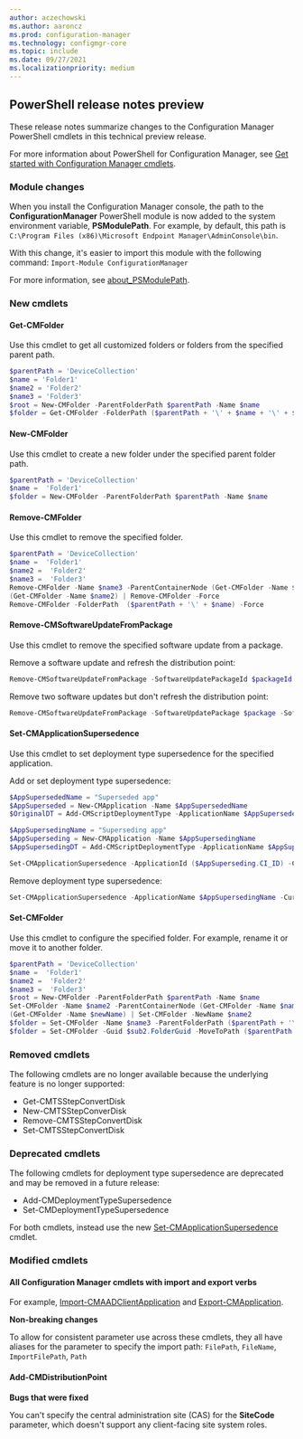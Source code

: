 ```yaml
---
author: aczechowski
ms.author: aaroncz
ms.prod: configuration-manager
ms.technology: configmgr-core
ms.topic: include
ms.date: 09/27/2021
ms.localizationpriority: medium
---
```


## <a name="bkmk_powershell"></a> PowerShell release notes preview

<!--10654429-->

These release notes summarize changes to the Configuration Manager PowerShell cmdlets in this technical preview release.

For more information about PowerShell for Configuration Manager, see [Get started with Configuration Manager cmdlets](/powershell/sccm/overview).

### Module changes

When you install the Configuration Manager console, the path to the **ConfigurationManager** PowerShell module is now added to the system environment variable, **PSModulePath**. For example, by default, this path is `C:\Program Files (x86)\Microsoft Endpoint Manager\AdminConsole\bin`.

With this change, it's easier to import this module with the following command: `Import-Module ConfigurationManager`

For more information, see [about_PSModulePath](/powershell/module/microsoft.powershell.core/about/about_psmodulepath).

### New cmdlets

#### Get-CMFolder

Use this cmdlet to get all customized folders or folders from the specified parent path.

```powershell
$parentPath = 'DeviceCollection'
$name = 'Folder1'
$name2 = 'Folder2'
$name3 = 'Folder3'
$root = New-CMFolder -ParentFolderPath $parentPath -Name $name
$folder = Get-CMFolder -FolderPath ($parentPath + '\' + $name + '\' + $name2 + '\' +$name3)
```

#### New-CMFolder

Use this cmdlet to create a new folder under the specified parent folder path.

```powershell
$parentPath = 'DeviceCollection'
$name =  'Folder1'
$folder = New-CMFolder -ParentFolderPath $parentPath -Name $name
```

#### Remove-CMFolder

Use this cmdlet to remove the specified folder.

```powershell
$parentPath = 'DeviceCollection'
$name =  'Folder1'
$name2 =  'Folder2'
$name3 =  'Folder3'
Remove-CMFolder -Name $name3 -ParentContainerNode (Get-CMFolder -Name $name2) -Force
(Get-CMFolder -Name $name2) | Remove-CMFolder -Force
Remove-CMFolder -FolderPath  ($parentPath + '\' + $name) -Force
```

#### Remove-CMSoftwareUpdateFromPackage

Use this cmdlet to remove the specified software update from a package.

Remove a software update and refresh the distribution point:

```powershell
Remove-CMSoftwareUpdateFromPackage -SoftwareUpdatePackageId $packageId -SoftwareUpdateId $softwareUpdateId -RefreshDistributionPoint -Force
```

Remove two software updates but don't refresh the distribution point:

```powershell
Remove-CMSoftwareUpdateFromPackage -SoftwareUpdatePackage $package -SoftwareUpdateName ($softwareUpdateName1, $softwareUpdateName2) -Force
```

#### Set-CMApplicationSupersedence

Use this cmdlet to set deployment type supersedence for the specified application.

Add or set deployment type supersedence:

```powershell
$AppSupersededName = "Superseded app"
$AppSuperseded = New-CMApplication -Name $AppSupersededName
$OriginalDT = Add-CMScriptDeploymentType -ApplicationName $AppSuperseded -DeploymentTypeName "ScriptDT01" -InstallCommand 'appsetup.exe'

$AppSupersedingName = "Superseding app"
$AppSuperseding = New-CMApplication -Name $AppSupersedingName
$AppSupersedingDT = Add-CMScriptDeploymentType -ApplicationName $AppSuperseding -DeploymentTypeName "ScriptDT02" -InstallCommand 'appsetup2.exe'

Set-CMApplicationSupersedence -ApplicationId ($AppSuperseding.CI_ID) -CurrentDeploymentTypeId ($AppSupersedingDT.CI_ID) -SupersededApplicationId ($AppSuperseded.CI_ID) -OldDeploymentTypeId ($OriginalDT.CI_ID)
```

Remove deployment type supersedence:

```powershell
Set-CMApplicationSupersedence -ApplicationName $AppSupersedingName -CurrentDeploymentTypeName ($AppSupersedingDT.LocalizedDisplayName) -SupersededApplicationName $AppSupersededName -OldDeploymentTypeName ($OriginalDT.LocalizedDisplayName) -RemoveSupersedence -Force
```

#### Set-CMFolder

Use this cmdlet to configure the specified folder. For example, rename it or move it to another folder.

```powershell
$parentPath = 'DeviceCollection'
$name =  'Folder1'
$name2 =  'Folder2'
$name3 =  'Folder3'
$root = New-CMFolder -ParentFolderPath $parentPath -Name $name
Set-CMFolder -Name $name2 -ParentContainerNode (Get-CMFolder -Name $name) -NewName $newName 
(Get-CMFolder -Name $newName) | Set-CMFolder -NewName $name2
$folder = Set-CMFolder -Name $name3 -ParentFolderPath ($parentPath + '\' + $name + '\' + $name2) -MoveToFolder $root
$folder = Set-CMFolder -Guid $sub2.FolderGuid -MoveToPath ($parentPath + '\' + $name + '\' + $name2)
```



### Removed cmdlets

The following cmdlets are no longer available because the underlying feature is no longer supported:

- Get-CMTSStepConvertDisk
- New-CMTSStepConverDisk
- Remove-CMTSStepConvertDisk
- Set-CMTSStepConvertDisk

### Deprecated cmdlets

The following cmdlets for deployment type supersedence are deprecated and may be removed in a future release:

- Add-CMDeploymentTypeSupersedence
- Set-CMDeploymentTypeSupersedence

For both cmdlets, instead use the new [Set-CMApplicationSupersedence](#set-cmapplicationsupersedence) cmdlet.

### Modified cmdlets

#### All Configuration Manager cmdlets with import and export verbs

For example, [Import-CMAADClientApplication](/powershell/module/configurationmanager/import-cmaadclientapplication) and [Export-CMApplication](/powershell/module/configurationmanager/export-cmapplication).

**Non-breaking changes**

To allow for consistent parameter use across these cmdlets, they all have aliases for the parameter to specify the import path: `FilePath`, `FileName`, `ImportFilePath`, `Path`

#### Add-CMDistributionPoint

**Bugs that were fixed**

You can't specify the central administration site (CAS) for the **SiteCode**  parameter, which doesn't support any client-facing site system roles.
